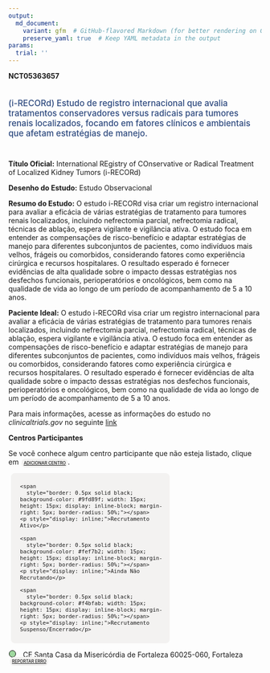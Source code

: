 ```yaml
---
output: 
  md_document:
    variant: gfm  # GitHub-flavored Markdown (for better rendering on GitHub)
    preserve_yaml: true  # Keep YAML metadata in the output
params:
  trial: ''
---
```


**NCT05363657**

<div style="padding: 5px 5px 5px 0px; font-size: 1.20em; font-weight: 500; color: #2E4A7F; text-align: left; margin-bottom: 20px">

(i-RECORd) Estudo de registro internacional que avalia tratamentos
conservadores versus radicais para tumores renais localizados, focando
em fatores clínicos e ambientais que afetam estratégias de manejo.

</div>

**Título Oficial:** International REgistry of COnservative or Radical
Treatment of Localized Kidney Tumors (i-RECORd)

**Desenho do Estudo:** Estudo Observacional

**Resumo do Estudo:** O estudo i-RECORd visa criar um registro
internacional para avaliar a eficácia de várias estratégias de
tratamento para tumores renais localizados, incluindo nefrectomia
parcial, nefrectomia radical, técnicas de ablação, espera vigilante e
vigilância ativa. O estudo foca em entender as compensações de
risco-benefício e adaptar estratégias de manejo para diferentes
subconjuntos de pacientes, como indivíduos mais velhos, frágeis ou
comorbidos, considerando fatores como experiência cirúrgica e recursos
hospitalares. O resultado esperado é fornecer evidências de alta
qualidade sobre o impacto dessas estratégias nos desfechos funcionais,
perioperatórios e oncológicos, bem como na qualidade de vida ao longo de
um período de acompanhamento de 5 a 10 anos.

**Paciente Ideal:** O estudo i-RECORd visa criar um registro
internacional para avaliar a eficácia de várias estratégias de
tratamento para tumores renais localizados, incluindo nefrectomia
parcial, nefrectomia radical, técnicas de ablação, espera vigilante e
vigilância ativa. O estudo foca em entender as compensações de
risco-benefício e adaptar estratégias de manejo para diferentes
subconjuntos de pacientes, como indivíduos mais velhos, frágeis ou
comorbidos, considerando fatores como experiência cirúrgica e recursos
hospitalares. O resultado esperado é fornecer evidências de alta
qualidade sobre o impacto dessas estratégias nos desfechos funcionais,
perioperatórios e oncológicos, bem como na qualidade de vida ao longo de
um período de acompanhamento de 5 a 10 anos.

Para mais informações, acesse as informações do estudo no
*clinicaltrials.gov* no seguinte
[link](https://clinicaltrials.gov/ct2/show/NCT05363657)

**Centros Participantes**

Se você conhece algum centro participante que não esteja listado, clique
em
<span style="color: #2E4A7F; margin-left: 2px; padding: 4px; background-color: #f3f2f1; border-radius: 8px; font-weight: 500; font-size: 0.6em"><a
href="https://flazar.shinyapps.io/formsapp?study_nct_id=NCT05363657&amp;location_id=N%2FA&amp;location_full_name=N%2FA&amp;form_type=Adicionar%20Centro"
target="_blank">ADICIONAR CENTRO</a></span>.

<div style="margin-bottom: 8px; margin-left: 5px; padding: 8px; max-width: 300px; background-color: #f3f2f1; border-radius: 8px; font-size: 0.9em">

<div style="margin-left: 10px;">

    <span 
      style="border: 0.5px solid black; background-color: #9fd89f; width: 15px; height: 15px; display: inline-block; margin-right: 5px; border-radius: 50%;"></span>
    <p style="display: inline;">Recrutamento Ativo</p>

</div>

<div style="margin-left: 10px;">

    <span 
      style="border: 0.5px solid black; background-color: #fef7b2; width: 15px; height: 15px; display: inline-block; margin-right: 5px; border-radius: 50%;"></span>
    <p style="display: inline;">Ainda Não Recrutando</p>

</div>

<div style="margin-left: 10px;">

    <span 
      style="border: 0.5px solid black; background-color: #f4bfab; width: 15px; height: 15px; display: inline-block; margin-right: 5px; border-radius: 50%;"></span>
    <p style="display: inline;">Recrutamento Suspenso/Encerrado</p>

</div>

</div>

<div style="margin: 1px;">

<span style="border: 0.5px solid black; display: inline-block; width: 12px; height: 12px; border-radius: 50%; margin-right: 10px; padding-bottom: 0px; background-color: #9fd89f;"></span>
CE Santa Casa da Misericórdia de Fortaleza 60025-060, Fortaleza
<span style="color: #2E4A7F; margin-left: 2px; padding: 4px; background-color: #f3f2f1; border-radius: 8px; font-weight: 500; font-size: 0.6em"><a
href="https://flazar.shinyapps.io/formsapp?study_nct_id=NCT05363657&amp;location_id=SANTACASADAMISERICORDIADEFORTALEZAFORTALEZA60025BRAZIL&amp;location_full_name=Santa%20Casa%20da%20Miseric%C3%B3rdia%20de%20Fortaleza%2C%2060025-060%2C%20Fortaleza&amp;form_type=Reportar%20Erro"
target="_blank">REPORTAR ERRO</a></span>

</div>
